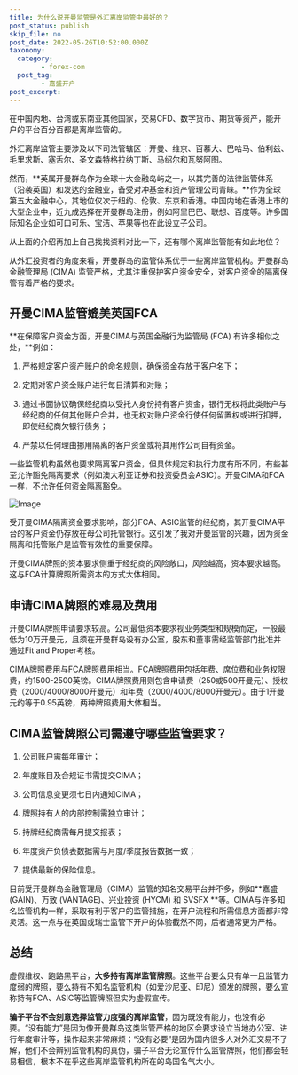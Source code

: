 ```yaml
---
title: 为什么说开曼监管是外汇离岸监管中最好的？
post_status: publish
skip_file: no
post_date: 2022-05-26T10:52:00.000Z
taxonomy:
  category:
        - forex-com
  post_tag:
        - 嘉盛开户
post_excerpt: 
---
```

在中国内地、台湾或东南亚其他国家，交易CFD、数字货币、期货等资产，能开户的平台百分百都是离岸监管的。

外汇离岸监管主要涉及以下司法管辖区：开曼、维京、百慕大、巴哈马、伯利兹、毛里求斯、塞舌尔、圣文森特格拉纳丁斯、马绍尔和瓦努阿图。

然而，**英属开曼群岛作为全球十大金融岛屿之一，以其完善的法律监管体系（沿袭英国）和发达的金融业，备受对冲基金和资产管理公司青睐。**作为全球第五大金融中心，其地位仅次于纽约、伦敦、东京和香港。中国内地在香港上市的大型企业中，近九成选择在开曼群岛注册，例如阿里巴巴、联想、百度等。许多国际知名企业如可口可乐、宝洁、苹果等也在此设立子公司。

从上面的介绍再加上自己找找资料对比一下，还有哪个离岸监管能有如此地位？

从外汇投资者的角度来看，开曼群岛的监管体系优于一些离岸监管机构。开曼群岛金融管理局 (CIMA) 监管严格，尤其注重保护客户资金安全，对客户资金的隔离保管有着严格的要求。

## 开曼CIMA监管媲美英国FCA

**在保障客户资金方面，开曼CIMA与英国金融行为监管局 (FCA) 有许多相似之处，**例如：

1. 严格规定客户资产账户的命名规则，确保资金存放于客户名下；

1. 定期对客户资金账户进行每日清算和对账；

1. 通过书面协议确保经纪商以受托人身份持有客户资金，银行无权将此类账户与经纪商的任何其他账户合并，也无权对账户资金行使任何留置权或进行扣押，即使经纪商欠银行债务；

1. 严禁以任何理由挪用隔离的客户资金或将其用作公司自有资金。

一些监管机构虽然也要求隔离客户资金，但具体规定和执行力度有所不同，有些甚至允许豁免隔离要求（例如澳大利亚证券和投资委员会ASIC）。开曼CIMA和FCA一样，不允许任何资金隔离豁免。

![Image](https://prod-files-secure.s3.us-west-2.amazonaws.com/39ed1227-6d7d-4570-be36-9ccd4a2c4241/bd849744-3fcb-4a37-8312-357962c8f065/image.png?X-Amz-Algorithm=AWS4-HMAC-SHA256&X-Amz-Content-Sha256=UNSIGNED-PAYLOAD&X-Amz-Credential=ASIAZI2LB466XCTAIPAK%2F20250725%2Fus-west-2%2Fs3%2Faws4_request&X-Amz-Date=20250725T041339Z&X-Amz-Expires=3600&X-Amz-Security-Token=IQoJb3JpZ2luX2VjEBQaCXVzLXdlc3QtMiJIMEYCIQDtGhfesDk4IPY%2FO4IbHntUSIuhVX8M6isrlhAfnYX%2FqAIhANBGPWyPWhe3Pewks3YbJwUpEomhBVwE0uK%2BsaAlJFeuKv8DCD0QABoMNjM3NDIzMTgzODA1Igz6FRPCTH6onVa%2BywIq3AMvoUhLHfHJEDX2O323LqeVZtXivILWYd5FvwoyGYxscN%2F9a3JbTUCcq8J1AArPTMjoMZX1FWoy29UOE7YB8VFpWCQN5iyWXGQ53vSyg8MOsNfY6El0RkWcu%2BBNhMynwg0kL8t5UudSjBnqQs3WAOCURRCLyMs367D4zehNazxrfkcw8PpWs6cAsIFFKYSdaTy3kapmqHyTPwoBBjcnQNrIr%2FhxrJGBM0NXVLVlEKWJ3sPcs%2BF100q5vevefATF%2BfrcED7WYAJ5qZYdKVJHr4DWs0ucVyYZoWgGddzyf1MpZN8GEvstvFAwPF9xYWLpFY31xN14u478rjOyWYRi305pWEMHKm1glxgs7Q8V7xs0ynwQqy2S%2FnG38jN3wSTmxtxLfscEdqu%2Fg4tXeKYSHMgLuo3JDxykIh9vAilO%2FC0as7puSo3Ni6zjoNpp00G3vB8MgdUE%2Fzmr0qX7TwaR0OBHDCcrAN1QuvM9bXpfKyuhsZvjYFRS3Z4NAPwnKJCCeTEPca%2B%2B69Wth8hxgzNbTbZW8ikCx6l8T0oxc%2Fy45Qj0OCudsReaOzNkSF0zv3SsgfxfXuJ76vKvzRy8f0eefxPk6ZHHImzxMMJ65MuyjquNIy%2FKlDQ57VQ2fr1PEjDXgYzEBjqkAXNNSddVZXuVzFeo1BoGdhLSzJfejfqG%2F%2FMcARvpBhW9ILKhPvsma4kreCCxCh3nWxEljPEIO3kh8EckwdqeljztXFHsJzZkY6716qgK0xkoHit4k6smv2OuhIxNTIAzWigo08lGo2mMlt2S0wFHX%2FTSI5AUJ6CfzWBiJt4cf84NMET%2BAhrQuIuX5KOZLtOfi8re96l%2BtXSuPTXmaCmqy%2FXtyCA%2F&X-Amz-Signature=3df7e75a7b79dafafd16925ea081344e0edcd0fefc87efed394fa7d91132a967&X-Amz-SignedHeaders=host&x-amz-checksum-mode=ENABLED&x-id=GetObject)

受开曼CIMA隔离资金要求影响，部分FCA、ASIC监管的经纪商，其开曼CIMA平台的客户资金仍存放在母公司托管银行。这引发了我对开曼监管的兴趣，因为资金隔离和托管账户是监管有效性的重要保障。

开曼CIMA牌照的资本要求侧重于经纪商的风险敞口，风险越高，资本要求越高。这与FCA计算牌照所需资本的方式大体相同。

## **申请CIMA牌照的难易及费用**

开曼CIMA牌照申请要求较高。公司最低资本要求视业务类型和规模而定，一般最低为10万开曼元，且须在开曼群岛设有办公室，股东和董事需经监管部门批准并通过Fit and Proper考核。

CIMA牌照费用与FCA牌照费用相当。FCA牌照费用包括年费、席位费和业务权限费，约1500-2500英镑。CIMA牌照费用则包含申请费（250或500开曼元）、授权费（2000/4000/8000开曼元）和年费（2000/4000/8000开曼元）。由于1开曼元约等于0.95英镑，两种牌照费用大体相当。

## CIMA监管牌照公司需遵守哪些监管要求？

1. 公司账户需每年审计；

1. 年度账目及合规证书需提交CIMA；

1. 公司信息变更须七日内通知CIMA；

1. 牌照持有人的内部控制需独立审计；

1. 持牌经纪商需每月提交报表；

1. 年度资产负债表数据需与月度/季度报告数据一致；

1. 提供最新的保险信息。

目前受开曼群岛金融管理局（CIMA）监管的知名交易平台并不多，例如**嘉盛 (GAIN)、万致 (VANTAGE)、兴业投资 (HYCM) 和 SVSFX **等。CIMA与许多知名监管机构一样，采取有利于客户的监管措施，在开户流程和所需信息方面都非常灵活。这一点与在英国或瑞士监管下开户的体验截然不同，后者通常更为严格。

## 总结

虚假维权、跑路黑平台，**大多持有离岸监管牌照**。这些平台要么只有单一且监管力度弱的牌照，要么持有不知名监管机构（如爱沙尼亚、印尼）颁发的牌照，要么宣称持有FCA、ASIC等监管牌照但实为虚假宣传。

**骗子平台不会刻意选择监管力度强的离岸监管**，因为既没有能力，也没有必要。“没有能力”是因为像开曼群岛这类监管严格的地区会要求设立当地办公室、进行年度审计等，操作起来非常麻烦；“没有必要”是因为国内很多人对外汇交易不了解，他们不会辨别监管机构的真伪，骗子平台无论宣传什么监管牌照，他们都会轻易相信，根本不在乎这些离岸监管机构所在的岛国名气大小。